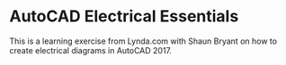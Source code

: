 # AutoCAD Electrical Essentials

This is a learning exercise from Lynda.com with Shaun Bryant on how to create electrical diagrams in AutoCAD 2017.

